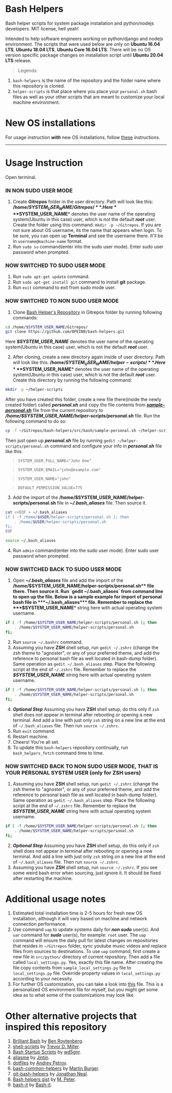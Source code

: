 # Bash Helpers
Bash helper scripts for system package installation and python/nodejs developers. MIT license, hell yeah!

Intended to help software engineers working on python/django and nodejs environment. The scripts that were used below are only on **Ubuntu 16.04 LTS**, **Ubuntu 18.04 LTS**, **Ubuntu Core 16.04 LTS**. There will be no OS version specific package changes on installation script until **Ubuntu 20.04 LTS** release.

>Legends:

1. `bash-helpers` is the name of the repository and the folder name where this repository is cloned.
2. `helper-scripts` is that place where you place your `personal.sh` bash files as well as your other scripts that are meant to customize your local machine  environment.

# New OS installations
For usage instruction ***with*** new OS installations, follow [these](docs/new-os-setup.md) instructions.

---

# Usage Instruction
Open terminal.

### IN NON SUDO USER MODE
1. Create ***Gitrepos*** folder in the user directory. Path will look like this: **/home/$SYSTEM_USER_NAME/Gitrepos/**. Here ***$SYSTEM_USER_NAME*** denotes the user name of the operating system(Ubuntu in this case) user, which is not the default ***root*** user. Create the folder using this command: `mkdir -p ~/Gitrepos`. If you are not sure about OS username, its the name that appears when login. To be sure, you can open up **Terminal** and see the username there. It'll be in `username@machine-name` format.
2. Run `sudo su` command(enter into the sudo user mode). Enter sudo user password when prompted.

### NOW SWITCHED TO SUDO USER MODE
1. Run `sudo apt-get update` command.
2. Run `sudo apt-get install git` command to install **git** package.
3. Run `exit` command to exit from sudo mode user.

### NOW SWITCHED TO NON SUDO USER MODE
1. Clone [Bash Helper's Repository](https://github.com/0PEIN0/bash-helpers) in Gitrepos folder by running following commands:

```sh
cd /home/$SYSTEM_USER_NAME/Gitrepos/
git clone https://github.com/0PEIN0/bash-helpers.git
```

Here ***$SYSTEM_USER_NAME*** denotes the user name of the operating system(Ubuntu in this case) user, which is not the default ***root*** user.

2. After cloning, create a new directory again inside of user directory. Path will look like this: **/home/$SYSTEM_USER_NAME/helper-scripts/**. Here ***$SYSTEM_USER_NAME*** denotes the user name of the operating system(Ubuntu in this case) user, which is not the default ***root*** user. Create this directory by running the following command:

```bash
mkdir -p ~/helper-scripts
```

After you have created this folder, create a new file there(inside the newly created folder) called ***personal.sh*** and copy the file contents from [***sample-personal.sh***](src/bash/sample-personal.sh) file from the current repository to ***/home/$SYSTEM_USER_NAME/helper-scripts/personal.sh*** file. Run the following command to do so:

```bash
cp -f ~/Gitrepos/bash-helpers/src/bash/sample-personal.sh ~/helper-scripts/personal.sh
```

Then just open up ***personal.sh*** file by running `gedit ~/helper-scripts/personal.sh` command and configure your info in ***personal.sh*** file like this:

>`SYSTEM_USER_FULL_NAME="John Doe"`

>`SYSTEM_USER_EMAIL="john@example.com"`

>`SYSTEM_USER_NAME="john"`

>`DEFAULT_PERMISSION_VALUE=775`

3. Add the import of the **/home/$SYSTEM_USER_NAME/helper-scripts/personal.sh** file in ***~/.bash_aliases*** file. Then source it.

```bash
cat <<EOF > ~/.bash_aliases
if [ -f /home/$USER/helper-scripts/personal.sh ]; then
    . /home/$USER/helper-scripts/personal.sh
fi;
EOF
```

```bash
source ~/.bash_aliases
```

4. Run `admin` command(enter into the sudo user mode). Enter sudo user password when prompted.

### NOW SWITCHED BACK TO SUDO USER MODE
1. Open ***~/.bash_aliases*** file and add the import of the **/home/$SYSTEM_USER_NAME/helper-scripts/personal.sh** file there. Then source it. Run `gedit ~/.bash_aliases` from command line to open up the file. Below is a sample example for import of personal bash file in ***~/.bash_aliases*** file. Remember to replace the ***$SYSTEM_USER_NAME*** string here with actual operating system username.
```bash
if [ -f /home/$SYSTEM_USER_NAME/helper-scripts/personal.sh ]; then
    . /home/$SYSTEM_USER_NAME/helper-scripts/personal.sh
fi;
```
2. Run `source ~/.bashrc` command.
3. Assuming you have **ZSH** shell setup, run `gedit ~/.zshrc` (change the zsh theme to "agnoster", or any of your preferred theme, and add the reference to personal bash file as well located in bash-dump folder). Same operation as `gedit ~/.bash_aliases` step. Place the following script at the end of `~/.zshrc` file. Remember to replace the ***$SYSTEM_USER_NAME*** string here with actual operating system username.
```bash
if [ -f /home/$SYSTEM_USER_NAME/helper-scripts/personal.sh ]; then
    . /home/$SYSTEM_USER_NAME/helper-scripts/personal.sh
fi;
```
4. ***Optional Step*** Assuming you have **ZSH** shell setup, do this only if `zsh` shell does not appear in terminal after rebooting or opening a new terminal. And add a line with just only `zsh` string on a new line at the end of `~/.bash_aliases` file. Then run `source ~/.zshrc`.
5. Run `exit` command.
6. Restart machine.
7. Cheers! You're all set.
8. To update this `bash-helpers` repository continually, run `bash_helpers_fetch` command time to time.

### NOW SWITCHED BACK TO NON SUDO USER MODE, THAT IS YOUR PERSONAL SYSTEM USER (only for ZSH users)
1. Assuming you have **ZSH** shell setup, run `gedit ~/.zshrc` (change the zsh theme to "agnoster", or any of your preferred theme, and add the reference to personal bash file as well located in bash-dump folder). Same operation as `gedit ~/.bash_aliases` step. Place the following script at the end of `~/.zshrc` file. Remember to replace the ***$SYSTEM_USER_NAME*** string here with actual operating system username.
```bash
if [ -f /home/$SYSTEM_USER_NAME/helper-scripts/personal.sh ]; then
    . /home/$SYSTEM_USER_NAME/helper-scripts/personal.sh
fi;
```
2. ***Optional Step*** Assuming you have **ZSH** shell setup, do this only if `zsh` shell does not appear in terminal after rebooting or opening a new terminal. And add a line with just only `zsh` string on a new line at the end of `~/.bash_aliases` file. Then run `source ~/.zshrc`.
3. Assuming you have **ZSH** shell setup, run `source ~/.zshrc`. If you see some weird bash error when sourcing, just ignore it. It should be fixed after restarting the machine.

# Additional usage notes

1. Estimated total installation time is 2-5 hours for fresh new OS installation, although it will vary based on machine and network connection performance.
2. Use command `uap` to update systems daily for ***non sudo*** user(s). And `uar` command for ***sudo*** user(s), for example: `root` user. The `uap` command will ensure the daily pull for latest changes on repositories that resides in `~/Gitrepos` folder, sync youtube music videos and replace files from sources to destinations. To use `uap` command, first create a new file in `src/python/` directory of current repository. Then add a file called `local_settings.py`. Yes, exactly this file name. After creating the file copy contents from `sample_local_settings.py` file to `local_settings.py` file. Override property values in `local_settings.py` according to your necessity.
3. For further OS customization, you can take a look into [this](docs/personalized-manual-intervention.md) file. This is a personalized OS environment file for myself, but you might get some idea as to what some of the customizations may look like.

# Other alternative projects that inspired this repository

1. [Brilliant Bash](https://github.com/roytenberg/brilliant-bash) by [Ben Roytenberg](https://github.com/roytenberg).
2. [shell-scripts](https://github.com/trevordmiller/shell-scripts) by [Trevor D. Miller](https://github.com/trevordmiller).
3. [Bash Startup Scripts](https://github.com/wd5gnr/bashrc) by [wd5gnr](https://github.com/wd5gnr).
3. [aliasme](https://github.com/Jintin/aliasme) by [Jintin](https://github.com/Jintin).
4. [dotfiles](https://github.com/shazow/dotfiles) by [Andrey Petrov](https://github.com/shazow).
5. [bash-common-helpers](https://github.com/martinburger/bash-common-helpers) by [Martin Burger](https://github.com/martinburger).
6. [git-bash-helpers](https://github.com/jonathantneal/git-bash-helpers) by [Jonathan Neal](https://github.com/jonathantneal).
7. [Bash helpers gist](https://gist.github.com/mpneuried/5916618) by [M. Peter](https://github.com/mpneuried).
8. [bash-it](https://github.com/Bash-it/bash-it) by [Bash-it](https://github.com/Bash-it).
